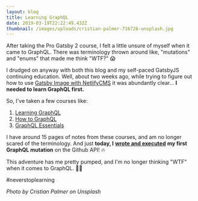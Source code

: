 ```yaml
---
layout: blog
title: Learning GraphQL
date: 2019-03-19T22:22:49.432Z
thumbnail: /images/uploads/cristian-palmer-716726-unsplash.jpg
---
```

After taking the Pro Gatsby 2 course, I felt a little unsure of myself when it came to GraphQL. There was terminology thrown around like, "mutations" and "enums" that made me think "WTF?" 😱

I drudged on anyway with both this blog and my self-paced GatsbyJS continuing education. Well, about two weeks ago, while trying to figure out how to use [Gatsby Image with NetlifyCMS](https://gregrickaby.dev/posts/2019-03-11-using-frontmatter-from-netlifycms-with-gatsby-image/) it was abundantly clear... **I needed to learn GraphQL first.**

So, I've taken a few courses like:

1. [Learning GraphQL](https://www.linkedin.com/learning/learning-graphql)
2. [How to GraphQL](https://www.howtographql.com/)
3. [GraphQL Essentials](https://www.linkedin.com/learning/graphql-essential-training)

I have around 15 pages of notes from these courses, and am no longer scared of the terminology. And just **today, I** [**wrote and executed**](https://github.com/gregrickaby/learn-graphql/issues/1#issuecomment-474593128) **my first GraphQL mutation** on the Github API! 🔥

This adventure has me pretty pumped, and I'm no longer thinking "WTF" when it comes to GraphQL. 💪🏻

\#neverstoplearning

_Photo by Cristian Palmer on Unsplash_
